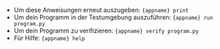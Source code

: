 - Um diese Anweisungen erneut auszugeben: `{appname} print`
 - Um dein Programm in der Testumgebung auszuführen: `{appname} run program.py`
 - Um dein Programm zu verifizieren:  `{appname} verify program.py`
 - Für Hilfe: `{appname} help`
